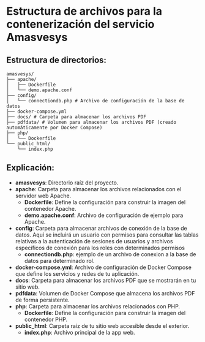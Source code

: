 # Estructura de archivos para la contenerización del servicio Amasvesys

## Estructura de directorios:

```plaintext
amasvesys/
├── apache/
│   ├── Dockerfile
│   └── demo.apache.conf
├── config/
│   └── connectiondb.php # Archivo de configuración de la base de datos
├── docker-compose.yml
├── docs/ # Carpeta para almacenar los archivos PDF
├── pdfdata/ # Volumen para almacenar los archivos PDF (creado automáticamente por Docker Compose)
├── php/
│   └── Dockerfile
└── public_html/
    └── index.php
```

## Explicación:

- **amasvesys**: Directorio raíz del proyecto.
- **apache**: Carpeta para almacenar los archivos relacionados con el servidor web Apache.
  - **Dockerfile**: Define la configuración para construir la imagen del contenedor Apache.
  - **demo.apache.conf**: Archivo de configuración de ejemplo para Apache.
- **config**: Carpeta para almacenar archivos de conexión de la base de datos. Aquí se incluirá un usuario con permisos para consultar las tablas relativas a la autenticación de sesiones de usuarios y archivos específicos de conexión para los roles con determinados permisos
  - **connectiondb.php**: ejemplo de un archivo de conexion a la base de datos para determinado rol.
- **docker-compose.yml**: Archivo de configuración de Docker Compose que define los servicios y redes de tu aplicación.
- **docs**: Carpeta para almacenar los archivos PDF que se mostrarán en tu sitio web.
- **pdfdata**: Volumen de Docker Compose que almacena los archivos PDF de forma persistente.
- **php**: Carpeta para almacenar los archivos relacionados con PHP.
  - **Dockerfile**: Define la configuración para construir la imagen del contenedor PHP.
- **public_html**: Carpeta raíz de tu sitio web accesible desde el exterior.
  - **index.php**: Archivo principal de la app web.
